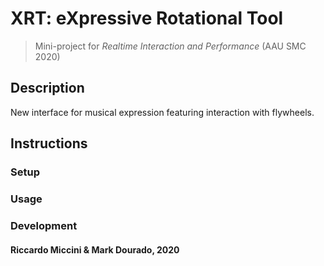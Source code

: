 # XRT: eXpressive Rotational Tool
> Mini-project for *Realtime Interaction and Performance* (AAU SMC 2020)


## Description
New interface for musical expression featuring interaction with flywheels.


## Instructions


### Setup


### Usage


### Development


#### Riccardo Miccini & Mark Dourado, 2020